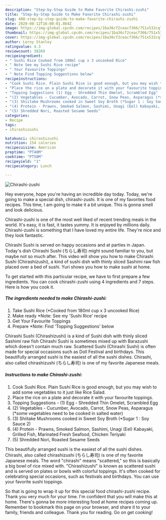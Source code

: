 ```yaml
---
description: "Step-by-Step Guide to Make Favorite Chirashi-zushi"
title: "Step-by-Step Guide to Make Favorite Chirashi-zushi"
slug: 408-step-by-step-guide-to-make-favorite-chirashi-zushi
date: 2020-08-12T16:00:01.864Z
image: https://img-global.cpcdn.com/recipes/1ba36cf2ceacf366/751x532cq70/chirashi-zushi-recipe-main-photo.jpg
thumbnail: https://img-global.cpcdn.com/recipes/1ba36cf2ceacf366/751x532cq70/chirashi-zushi-recipe-main-photo.jpg
cover: https://img-global.cpcdn.com/recipes/1ba36cf2ceacf366/751x532cq70/chirashi-zushi-recipe-main-photo.jpg
author: Leroy Stanley
ratingvalue: 4.3
reviewcount: 38269
recipeingredient:
- " Sushi Rice Cooked from 180ml cup x 3 uncooked Rice"
- " Note See my Sushi Rice recipe"
- " Your Favourite Toppings"
- " Note Find Topping Suggestions below"
recipeinstructions:
- "Cook Sushi Rice. Plain Sushi Rice is good enough, but you may wish to add some vegetables to it just like Rice Salad."
- "Place the rice on a plate and decorate it with your favourite toppings."
- "Topping Suggestions (1) Egg - Shredded Thin Omelet, Scrambled Egg"
- "(2) Vegetables - Cucumber, Avocado, Carrot, Snow Peas, Asparagus (*some vegetables need to be cooked in salted water)"
- "(3) Shiitake Mushrooms cooked in Sweet Soy Broth (*Sugar 1 : Soy Sauce 2)"
- "(4) Protein - Prawns, Smoked Salmon, Sashimi, Unagi (Eel) Kabayaki, Grilled Fish, Marinated Fresh Seafood, Chicken Teriyaki"
- "(5) Shredded Nori, Roasted Sesame Seeds"
categories:
- Recipe
tags:
- chirashizushi

katakunci: chirashizushi 
nutrition: 154 calories
recipecuisine: American
preptime: "PT40M"
cooktime: "PT50M"
recipeyield: "1"
recipecategory: Lunch

---
```



![Chirashi-zushi](https://img-global.cpcdn.com/recipes/1ba36cf2ceacf366/751x532cq70/chirashi-zushi-recipe-main-photo.jpg)

Hey everyone, hope you're having an incredible day today. Today, we're going to make a special dish, chirashi-zushi. It is one of my favorites food recipes. This time, I am going to make it a bit unique. This is gonna smell and look delicious.

Chirashi-zushi is one of the most well liked of recent trending meals in the world. It's easy, it is fast, it tastes yummy. It is enjoyed by millions daily. Chirashi-zushi is something that I have loved my entire life. They're nice and they look fantastic.

Chirashi Sushi is served on happy occasions and at parties in Japan. Today&#39;s dish Chirashi Sushi (ちらし寿司) might sound familiar to you, but maybe not so much after. This video will show you how to make Chirashi Sushi (Chirashizushi), a kind of sushi dish with thinly sliced Sashimi raw fish placed over a bed of sushi. Yuri shows you how to make sushi at home.


To get started with this particular recipe, we have to first prepare a few ingredients. You can cook chirashi-zushi using 4 ingredients and 7 steps. Here is how you cook it.

<!--inarticleads1-->

##### The ingredients needed to make Chirashi-zushi:

1. Take  Sushi Rice (*Cooked from 180ml cup x 3 uncooked Rice)
1. Make ready  *Note: See my &#39;Sushi Rice&#39; recipe
1. Get  Your Favourite Toppings
1. Prepare  *Note: Find &#39;Topping Suggestions&#39; below


Chirashi Sushi (Chirashizushi) is a kind of Sushi dish with thinly sliced Sashimi raw fish Chirashi Sushi is sometimes mixed up with Barazushi which doesn&#39;t contain much raw. Scattered Sushi (Chirashi Sushi) is often made for special occasions such as Doll Festival and birthdays. This beautifully arranged sushi is the easiest of all the sushi dishes. Chirashi, also called chirashizushi (ちらし寿司) is one of my favorite Japanese meals. 

<!--inarticleads2-->

##### Instructions to make Chirashi-zushi:

1. Cook Sushi Rice. Plain Sushi Rice is good enough, but you may wish to add some vegetables to it just like Rice Salad.
1. Place the rice on a plate and decorate it with your favourite toppings.
1. Topping Suggestions - (1) Egg - Shredded Thin Omelet, Scrambled Egg
1. (2) Vegetables - Cucumber, Avocado, Carrot, Snow Peas, Asparagus (*some vegetables need to be cooked in salted water)
1. (3) Shiitake Mushrooms cooked in Sweet Soy Broth (*Sugar 1 : Soy Sauce 2)
1. (4) Protein - Prawns, Smoked Salmon, Sashimi, Unagi (Eel) Kabayaki, Grilled Fish, Marinated Fresh Seafood, Chicken Teriyaki
1. (5) Shredded Nori, Roasted Sesame Seeds


This beautifully arranged sushi is the easiest of all the sushi dishes. Chirashi, also called chirashizushi (ちらし寿司) is one of my favorite Japanese meals. The word &#34;chirashi&#34; means &#34;scattered,&#34; so this is basically a big bowl of rice mixed with. &#34;Chirashizushi&#34; is known as scattered sushi and is served on plates or bowls with colorful toppings. It&#39;s often cooked for celebrating special occasions, such as festivals and birthdays. You can use your favorite sushi toppings. 

So that is going to wrap it up for this special food chirashi-zushi recipe. Thank you very much for your time. I'm confident that you will make this at home. There's gonna be more interesting food at home recipes coming up. Remember to bookmark this page on your browser, and share it to your family, friends and colleague. Thank you for reading. Go on get cooking!
